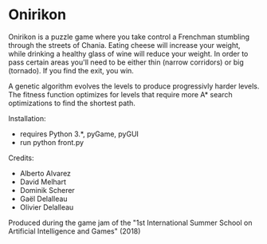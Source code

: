 # Onirikon

Onirikon is a puzzle game where you take control a Frenchman stumbling through the streets of Chania. Eating cheese will increase your weight, while drinking a healthy glass of wine will reduce your weight. In order to pass certain areas you'll need to be either thin (narrow corridors) or big (tornado). If you find the exit, you win.

A genetic algorithm evolves the levels to produce progressivly harder levels. The fitness function optimizes for levels that require more A* search optimizations to find the shortest path.

Installation:
- requires Python 3.*, pyGame, pyGUI
- run python front.py

Credits:
- Alberto Alvarez
- David Melhart
- Dominik Scherer
- Gaël Delalleau
- Olivier Delalleau

Produced during the game jam of the "1st International Summer School on Artificial Intelligence and Games" (2018)